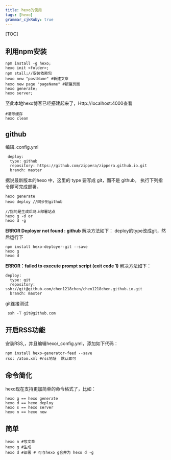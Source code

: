 ```yaml
---
title: hexo的使用 
tags: [hexo]
grammar_cjkRuby: true
---
```

[TOC]


## 利用npm安装
    

    npm install -g hexo;
    hexo init <folder>;
    npm stall;//安装依赖包
    hexo new "postName" #新建文章
    hexo new page "pageName" #新建页面
    hexo generate;
    hexo server;
    
   至此本地hexo博客已经搭建起来了，Http://localhost:4000查看

    #清除缓存
    hexo clean
    
## github
编辑_config.yml
   

     deploy:
      type: github
      repository: https://github.com/zippera/zippera.github.io.git
      branch: master

据说最新版本的hexo 中，这里的 type 要写成 git，而不是 github。
执行下列指令即可完成部署。

    hexo generate
    hexo deploy //同步到github
    
    //指的是生成后马上部署站点
    hexo g -d or 
    hexo d -g 

**ERROR Deployer not found : github**
解决方法如下：
deploy的type改成git，然后运行下

    npm install hexo-deployer-git --save
    hexo g
    hexo d
    
**ERROR：failed to execute prompt script (exit code 1)**
解决方法如下：

    deploy:
      type: git
      repository: ssh://git@github.com/chen1218chen/chen1218chen.github.io.git
      branch: master
      
git连接测试

     ssh -T git@github.com
## 开启RSS功能 
安装RSS,，并且编辑hexo/_config.yml，添加如下代码：

    npm install hexo-generator-feed --save
    rss: /atom.xml #rss地址  默认即可
    
## 命令简化
hexo现在支持更加简单的命令格式了，比如：

    hexo g == hexo generate
    hexo d == hexo deploy
    hexo s == hexo server
    hexo n == hexo new
    
## 简单
    hexo n #写文章
    hexo g #生成
    hexo d #部署 # 可与hexo g合并为 hexo d -g